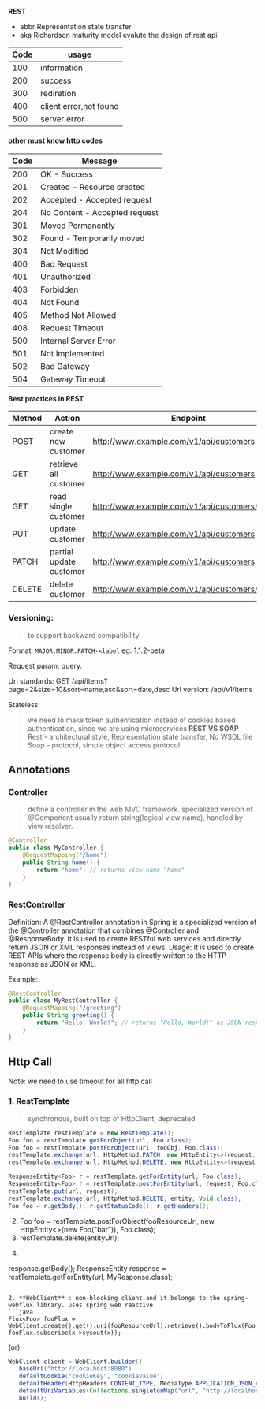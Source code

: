 **REST**  
- abbr Representation state transfer  
- aka Richardson maturity model evalute the design of rest api  

| Code | usage                     |
|------|---------------------------|
| 100  | information               |
| 200  | success                   |
| 300  | rediretion                |
| 400  | client error,not found    |
| 500  | server error              |

#### other must know http codes

| Code | Message                          |
|------|----------------------------------|
| 200  | OK - Success                     |
| 201  | Created - Resource created        |
| 202  | Accepted - Accepted request       |
| 204  | No Content - Accepted request     |
| 301  | Moved Permanently                 |
| 302  | Found - Temporarily moved         |
| 304  | Not Modified                      |
| 400  | Bad Request                       |
| 401  | Unauthorized                      |
| 403  | Forbidden                         |
| 404  | Not Found                         |
| 405  | Method Not Allowed                |
| 408  | Request Timeout                   |
| 500  | Internal Server Error             |
| 501  | Not Implemented                   |
| 502  | Bad Gateway                       |
| 504  | Gateway Timeout                   |


**Best practices in REST**  

Method  | Action                | Endpoint                                          |   
--------|-----------------------|---------------------------------------------------| 
POST    | create new customer   | http://www.example.com/v1/api/customers           |
GET     | retrieve all customer | http://www.example.com/v1/api/customers           |
GET     | read single customer  | http://www.example.com/v1/api/customers/{cusId}   |
PUT     | update customer       | http://www.example.com/v1/api/customers           | 
PATCH   | partial update customer| http://www.example.com/v1/api/customers           | 
DELETE  | delete customer       | http://www.example.com/v1/api/customers/{cusId}   |   

### Versioning:
> to support backward compatibility 

Format:  `MAJOR.MINOR.PATCH-<label` eg. 1.1.2-beta

Request param, query. 

Url standards: GET /api/items?page=2&size=10&sort=name,asc&sort=date,desc
Url version: /api/v1/items 

Stateless: 
> we need to make token authentication instead of cookies based authentication, since we are using microservices 
**REST VS SOAP**  
Rest - architectural style, Representation state transfer, No WSDL file\
Soap - protocol, simple object access protocol

## Annotations

### Controller
> define a controller in the web MVC framework. specialized version of @Component
> usually return string(logical view name), handled by view resolver.

```java
@Controller
public class MyController {
    @RequestMapping("/home")
    public String home() {
        return "home"; // returns view name "home"
    }
}
```

### RestController
Definition: A @RestController annotation in Spring is a specialized version of the @Controller annotation that combines @Controller and @ResponseBody. It is used to create RESTful web services and directly return JSON or XML responses instead of views.
Usage: It is used to create REST APIs where the response body is directly written to the HTTP response as JSON or XML.

Example:
```java
@RestController
public class MyRestController {
    @RequestMapping("/greeting")
    public String greeting() {
        return "Hello, World!"; // returns "Hello, World!" as JSON response
    }
}
```




## Http Call  
Note: we need to use timeout for all http call  

### 1. RestTemplate 
> synchronous, built on top of HttpClient, deprecated  

```java
RestTemplate restTemplate = new RestTemplate();
Foo foo = restTemplate.getForObject(url, Foo.class);
Foo foo = restTemplate.postForObject(url, fooObj, Foo.class);
restTemplate.exchange(url, HttpMethod.PATCH, new HttpEntity<>(request, new HttpHeaders()), responseType);
restTemplate.exchange(url, HttpMethod.DELETE, new HttpEntity<>(request, new HttpHeaders());, Void.class);

ResponseEntity<Foo> r = restTemplate.getForEntity(url, Foo.class);
ResponseEntity<Foo> r = restTemplate.postForEntity(url, request, Foo.class);
restTemplate.put(url, request);
restTemplate.exchange(url, HttpMethod.DELETE, entity, Void.class);
Foo foo = r.getBody(); r.getStatusCode(); r.getHeaders();   
```


2. Foo foo = restTemplate.postForObject(fooResourceUrl, new HttpEntity<>(new Foo("bar")), Foo.class);  
3. restTemplate.delete(entityUrl);
4. ```java ResponseEntity<Foo> response = restTemplate.exchange(fooResourceUrl, HttpMethod.POST, new HttpEntity<>(new Foo("bar")), Foo.class); 
response.getBody();
ResponseEntity<MyResponse> response = restTemplate.getForEntity(url, MyResponse.class);
```

2. **WebClient** : non-blocking client and it belongs to the spring-webflux library. uses spring web reactive   
```java
Flux<Foo> fooFlux = WebClient.create().get().uri(fooResourceUrl).retrieve().bodyToFlux(Foo.class);
fooFlux.subscribe(x->sysout(x));
```	
(or)
```java
WebClient client = WebClient.builder()
  .baseUrl("http://localhost:8080")
  .defaultCookie("cookieKey", "cookieValue")
  .defaultHeader(HttpHeaders.CONTENT_TYPE, MediaType.APPLICATION_JSON_VALUE) 
  .defaultUriVariables(Collections.singletonMap("url", "http://localhost:8080"))
  .build();
```